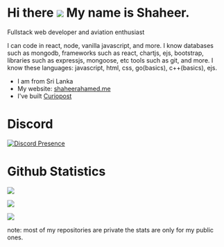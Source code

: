 # Hi there ![](https://user-images.githubusercontent.com/18350557/176309783-0785949b-9127-417c-8b55-ab5a4333674e.gif) My name is Shaheer.

Fullstack web developer and aviation enthusiast

I can code in react, node, vanilla javascript, and more. I  know databases such as mongodb, frameworks such as react, chartjs, ejs, bootstrap, libraries such as expressjs, mongoose, etc tools such as git, and more. I know these languages: javascript, html, css, go(basics), c++(basics), ejs.

* I am from Sri Lanka
* My website: [shaheerahamed.me](https://shaheerahamed.me)
* I've built [Curiopost](https://curiopost.live)

# Discord

[![Discord Presence](https://lanyard-profile-readme.vercel.app/api/818903544723406858?idleMessage=I%20am%20currently%20not%20doing%20any%20discord%20activity)](https://discord.com/users/818903544723406858/)


# Github Statistics

![](https://github-readme-stats.vercel.app/api?username=spicybirsge&show_icons=true&theme=radical)

![](https://github-profile-trophy.vercel.app/?username=spicybirsge&theme=radical)

![](https://github-readme-stats.vercel.app/api/top-langs?username=spicybirsge&show_icons=true&theme=radical&layout=compact)

note: most of my repositories are private the stats are only for my public ones.
